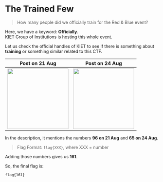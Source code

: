 # The Trained Few

> How many people did we officially train for the Red & Blue event?

Here, we have a keyword: **Officially**.  
KIET Group of Institutions is hosting this whole event.

Let us check the official handles of KIET to see if there is something about **training** or something similar related to this CTF.

| Post on 21 Aug | Post on 24 Aug |
|:--------------:|:--------------:|
| <img src="https://github.com/user-attachments/assets/feba6808-6e03-49c3-926e-e9eec61e8a68" width="200"/> | <img src="https://github.com/user-attachments/assets/6e1b07cc-f033-4a24-a23c-cc296453de1e" width="200"/> |

In the description, it mentions the numbers **96 on 21 Aug** and **65 on 24 Aug**.

> Flag Format: `flag{XXX}`, where XXX = number

Adding those numbers gives us **161**.

So, the final flag is:

```bash
flag{161}
